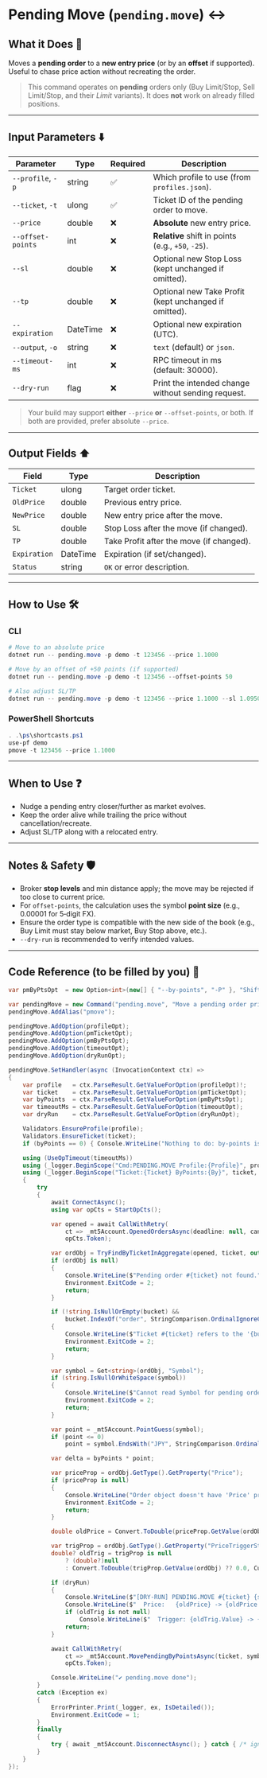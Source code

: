 # Pending Move (`pending.move`) ↔️

## What it Does 🎯

Moves a **pending order** to a **new entry price** (or by an **offset** if supported).
Useful to chase price action without recreating the order.

> This command operates on **pending** orders only (Buy Limit/Stop, Sell Limit/Stop, and their *Limit* variants). It does **not** work on already filled positions.

---

## Input Parameters ⬇️

| Parameter         | Type     | Required | Description                                           |
| ----------------- | -------- | -------- | ----------------------------------------------------- |
| `--profile`, `-p` | string   | ✅        | Which profile to use (from `profiles.json`).          |
| `--ticket`, `-t`  | ulong    | ✅        | Ticket ID of the pending order to move.               |
| `--price`         | double   | ❌        | **Absolute** new entry price.                         |
| `--offset-points` | int      | ❌        | **Relative** shift in points (e.g., `+50`, `-25`).    |
| `--sl`            | double   | ❌        | Optional new Stop Loss (kept unchanged if omitted).   |
| `--tp`            | double   | ❌        | Optional new Take Profit (kept unchanged if omitted). |
| `--expiration`    | DateTime | ❌        | Optional new expiration (UTC).                        |
| `--output`, `-o`  | string   | ❌        | `text` (default) or `json`.                           |
| `--timeout-ms`    | int      | ❌        | RPC timeout in ms (default: 30000).                   |
| `--dry-run`       | flag     | ❌        | Print the intended change without sending request.    |

> Your build may support **either** `--price` **or** `--offset-points`, or both. If both are provided, prefer absolute `--price`.

---

## Output Fields ⬆️

| Field        | Type     | Description                              |
| ------------ | -------- | ---------------------------------------- |
| `Ticket`     | ulong    | Target order ticket.                     |
| `OldPrice`   | double   | Previous entry price.                    |
| `NewPrice`   | double   | New entry price after the move.          |
| `SL`         | double   | Stop Loss after the move (if changed).   |
| `TP`         | double   | Take Profit after the move (if changed). |
| `Expiration` | DateTime | Expiration (if set/changed).             |
| `Status`     | string   | `OK` or error description.               |

---

## How to Use 🛠️

### CLI

```powershell
# Move to an absolute price
dotnet run -- pending.move -p demo -t 123456 --price 1.1000

# Move by an offset of +50 points (if supported)
dotnet run -- pending.move -p demo -t 123456 --offset-points 50

# Also adjust SL/TP
dotnet run -- pending.move -p demo -t 123456 --price 1.1000 --sl 1.0950 --tp 1.1050 -o json
```

### PowerShell Shortcuts

```powershell
. .\ps\shortcasts.ps1
use-pf demo
pmove -t 123456 --price 1.1000
```

---

## When to Use ❓

* Nudge a pending entry closer/further as market evolves.
* Keep the order alive while trailing the price without cancellation/recreate.
* Adjust SL/TP along with a relocated entry.

---

## Notes & Safety 🛡️

* Broker **stop levels** and min distance apply; the move may be rejected if too close to current price.
* For `offset-points`, the calculation uses the symbol **point size** (e.g., 0.00001 for 5‑digit FX).
* Ensure the order type is compatible with the new side of the book (e.g., Buy Limit must stay below market, Buy Stop above, etc.).
* `--dry-run` is recommended to verify intended values.

---

## Code Reference (to be filled by you) 🧩

```csharp
var pmByPtsOpt  = new Option<int>(new[] { "--by-points", "-P" }, "Shift by points (signed, e.g. +15 or -20)") { IsRequired = true };

var pendingMove = new Command("pending.move", "Move a pending order price(s) by ±N points");
pendingMove.AddAlias("pmove");

pendingMove.AddOption(profileOpt);
pendingMove.AddOption(pmTicketOpt);
pendingMove.AddOption(pmByPtsOpt);
pendingMove.AddOption(timeoutOpt);
pendingMove.AddOption(dryRunOpt);

pendingMove.SetHandler(async (InvocationContext ctx) =>
{
    var profile   = ctx.ParseResult.GetValueForOption(profileOpt)!;
    var ticket    = ctx.ParseResult.GetValueForOption(pmTicketOpt);
    var byPoints  = ctx.ParseResult.GetValueForOption(pmByPtsOpt);
    var timeoutMs = ctx.ParseResult.GetValueForOption(timeoutOpt);
    var dryRun    = ctx.ParseResult.GetValueForOption(dryRunOpt);

    Validators.EnsureProfile(profile);
    Validators.EnsureTicket(ticket);
    if (byPoints == 0) { Console.WriteLine("Nothing to do: by-points is 0."); return; }

    using (UseOpTimeout(timeoutMs))
    using (_logger.BeginScope("Cmd:PENDING.MOVE Profile:{Profile}", profile))
    using (_logger.BeginScope("Ticket:{Ticket} ByPoints:{By}", ticket, byPoints))
    {
        try
        {
            await ConnectAsync();
            using var opCts = StartOpCts();

            var opened = await CallWithRetry(
                ct => _mt5Account.OpenedOrdersAsync(deadline: null, cancellationToken: ct),
                opCts.Token);

            var ordObj = TryFindByTicketInAggregate(opened, ticket, out var bucket);
            if (ordObj is null)
            {
                Console.WriteLine($"Pending order #{ticket} not found.");
                Environment.ExitCode = 2;
                return;
            }

            if (!string.IsNullOrEmpty(bucket) &&
                bucket.IndexOf("order", StringComparison.OrdinalIgnoreCase) < 0)
            {
                Console.WriteLine($"Ticket #{ticket} refers to the '{bucket}', not the pending order.");
                Environment.ExitCode = 2;
                return;
            }

            var symbol = Get<string>(ordObj, "Symbol");
            if (string.IsNullOrWhiteSpace(symbol))
            {
                Console.WriteLine($"Cannot read Symbol for pending order #{ticket}.");
                Environment.ExitCode = 2;
                return;
            }

            var point = _mt5Account.PointGuess(symbol);
            if (point <= 0)
                point = symbol.EndsWith("JPY", StringComparison.OrdinalIgnoreCase) ? 0.01 : 0.0001;

            var delta = byPoints * point;

            var priceProp = ordObj.GetType().GetProperty("Price");
            if (priceProp is null)
            {
                Console.WriteLine("Order object doesn't have 'Price' property.");
                Environment.ExitCode = 2;
                return;
            }

            double oldPrice = Convert.ToDouble(priceProp.GetValue(ordObj) ?? 0.0, CultureInfo.InvariantCulture);

            var trigProp = ordObj.GetType().GetProperty("PriceTriggerStopLimit");
            double? oldTrig = trigProp is null
                ? (double?)null
                : Convert.ToDouble(trigProp.GetValue(ordObj) ?? 0.0, CultureInfo.InvariantCulture);

            if (dryRun)
            {
                Console.WriteLine($"[DRY-RUN] PENDING.MOVE #{ticket} {symbol}:");
                Console.WriteLine($"  Price:   {oldPrice} -> {oldPrice + delta}");
                if (oldTrig is not null)
                    Console.WriteLine($"  Trigger: {oldTrig.Value} -> {oldTrig.Value + delta}");
                return;
            }

            await CallWithRetry(
                ct => _mt5Account.MovePendingByPointsAsync(ticket, symbol, byPoints, ct),
                opCts.Token);

            Console.WriteLine("✔ pending.move done");
        }
        catch (Exception ex)
        {
            ErrorPrinter.Print(_logger, ex, IsDetailed());
            Environment.ExitCode = 1;
        }
        finally
        {
            try { await _mt5Account.DisconnectAsync(); } catch { /* ignore */ }
        }
    }
});
```
